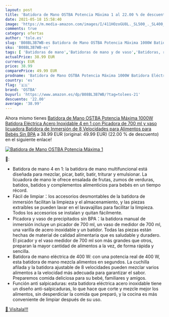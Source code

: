 ```yaml
---
layout: post
title: 'Batidora de Mano OSTBA Potencia Máxima 1 al 22.00 % de descuento'
date: 2021-05-18 15:58:40
image: 'https://m.media-amazon.com/images/I/411HOzoGU8L._SL500_._SL400_.jpg'
comments: true
category: ofertas
author: 'tole.es'
slug: 'B08BL3B7WB-es Batidora de Mano OSTBA Potencia Máxima 1000W Batidora...'
sku: 'B08BL3B7WB-es'
tags: [ 'Batidoras de mano','Batidoras de mano y de vaso','Batidoras, robots de cocina y minipicadoras','Hogar y cocina','Pequeño electrodoméstico','bebés','ostba', ]
actualPrice: 38.99 EUR
currency: EUR
price: 38.99
comparePrice: 49.99 EUR
prodname: 'Batidora de Mano OSTBA Potencia Máxima 1000W Batidora Eléctrica Acero Inoxidable 4 en 1 con Picadora de 700 ml y vaso licuadora Batidora de Inmersión de 8 Velocidades para Alimentos para Bebés Sin BPA'
country: 'es'
flag: '🇪🇸'
brand: 'OSTBA'
buyurl: 'https://www.amazon.es/dp/B08BL3B7WB/?tag=tolees-21'
descuento: '22.00'
average: '38.99'
---
```


Ahora mismo tienes [Batidora de Mano OSTBA Potencia Máxima 1000W Batidora Eléctrica Acero Inoxidable 4 en 1 con Picadora de 700 ml y vaso licuadora Batidora de Inmersión de 8 Velocidades para Alimentos para Bebés Sin BPA](https://www.amazon.es/dp/B08BL3B7WB/?tag=tolees-21) a 38.99 EUR (original: 49.99 EUR) (22.00 %  de descuento) en el siguiente enlace!

[![Batidora de Mano OSTBA Potencia Máxima 1](https://m.media-amazon.com/images/I/411HOzoGU8L._SL500_._SL400_.jpg)](https://www.amazon.es/dp/B08BL3B7WB/?tag=tolees-21)

🔎:

- Batidora de mano 4 en 1: la batidora de mano multifuncional está diseñada para mezclar, picar, batir, batir, triturar y emulsionar. La licuadora de mano le ofrece ensalada de frutas, zumos de verduras, batidos, batidos y complementos alimenticios para bebés en un tiempo récord.
- Fácil de limpiar：los accesorios desmontables de la batidora de inmersión facilitan la limpieza y el almacenamiento, y las piezas extraíbles se pueden lavar en el lavavajillas para facilitar la limpieza. Todos los accesorios se instalan y quitan fácilmente.
- Picadora y vaso de precipitados sin BPA：la batidora manual de inmersión incluye un picador de 700 ml, un vaso de medidor de 700 ml, una varilla de acero inoxidable y un batidor. Todas las piezas están hechas de material de calidad alimentaria que es saludable y duradero. El picador y el vaso medidor de 700 ml son más grandes que otros, preparan la mayor cantidad de alimentos a la vez, de forma rápida y sencilla.
- Batidora de mano eléctrica de 400 W: con una potencia real de 400 W, esta batidora de mano mezcla alimentos en segundos. La cuchilla afilada y la batidora ajustable de 8 velocidades pueden mezclar varios alimentos a la velocidad más adecuada para garantizar el sabor. Preparemos comida deliciosa para su bebé, familiares y amigos.
- Función anti salpicaduras: esta batidora eléctrica acero inoxidable tiene un diseño anti-salpicaduras, lo que hace que corte y mezcle mejor los alimentos, sin desperdiciar la comida que preparó, y la cocina es más conveniente de limpiar después de su uso.

[🛒 Visítala!!!](https://www.amazon.es/dp/B08BL3B7WB/?tag=tolees-21)
